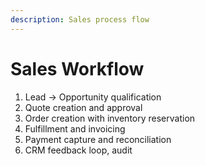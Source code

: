 ```yaml
---
description: Sales process flow
---
```


# Sales Workflow
1) Lead → Opportunity qualification
2) Quote creation and approval
3) Order creation with inventory reservation
4) Fulfillment and invoicing
5) Payment capture and reconciliation
6) CRM feedback loop, audit
